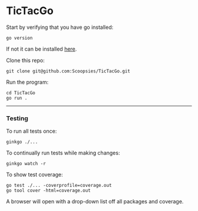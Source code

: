 # TicTacGo

Start by verifying that you have go installed:
```
go version
```

If not it can be installed [here](https://go.dev/doc/install).

Clone this repo:
```
git clone git@github.com:Scoopsies/TicTacGo.git
```

Run the program:
```
cd TicTacGo
go run .
```
---
### Testing

To run all tests once:
```
ginkgo ./...
```

To continually run tests while making changes:
```
ginkgo watch -r
```

To show test coverage:
```
go test ./... -coverprofile=coverage.out
go tool cover -html=coverage.out   
```

A browser will open with a drop-down list off all packages and coverage.